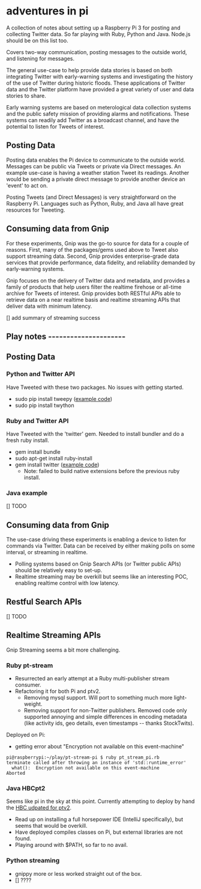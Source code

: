 # adventures in pi

A collection of notes about setting up a Raspberry Pi 3 for posting and collecting Twitter data. So far playing with Ruby, Python and Java. Node.js should be on this list too. 

Covers two-way communication, posting messages to the outside world, and listening for messages. 

The general use-case to help provide data stories is based on both integrating Twitter with early-warning systems and investigating the history of the use of Twitter during historic floods. These applications of Twitter data and the Twitter platform have provided a great variety of user and data stories to share.

Early warning systems are based on meterological data collection systems and the public safety mission of providing alarms and notifications. These systems can readily add Twitter as a broadcast channel, and have the potential to listen for Tweets of interest. 


## Posting Data

Posting data enables the Pi device to communicate to the outside world. Messages can be public via Tweets or private via Direct messages. An example use-case is having a weather station Tweet its readings. Another would be sending a private direct message to provide another device an 'event' to act on. 

Posting Tweets (and Direct Messages) is very straightforward on the Raspberry Pi. Languages such as Python, Ruby, and Java all have great resources for Tweeting. 

## Consuming data from Gnip

For these experiments, Gnip was the go-to source for data for a couple of reasons. First, many of the packages/gems used above to Tweet also support streaming data. Second, Gnip provides enterprise-grade data services that provide performance, data fidelity, and reliability demanded by early-warning systems.

Gnip focuses on the delivery of Twitter data and metadata, and provides a family of products that help users filter the realtime firehose or all-time archive for Tweets of interest. Gnip provides both RESTful APIs able to retrieve data on a near realtime basis and realtime streaming APIs that deliver data with minimum latency. 

[] add summary of streaming success


## Play notes ---------------------


## Posting Data 

### Python and Twitter API

Have Tweeted with these two packages. No issues with getting started.

+ sudo pip install tweepy ([example code](https://github.com/jimmoffitt/pi-adventures/blob/master/post_tweet.py))
+ sudo pip install twython

### Ruby and Twitter API

Have Tweeted with the 'twitter' gem. Needed to install bundler and do a fresh ruby install. 

+ gem install bundle
+ sudo apt-get install ruby-install
+ gem install twitter ([example code](https://github.com/jimmoffitt/pi-adventures/blob/master/post_tweet.py))  
   + Note: failed to build native extensions before the previous ruby install.

### Java example

[] TODO


## Consuming data from Gnip

The use-case driving these experiments is enabling a device to listen for commands via Twitter. Data can be received by either making polls on some interval, or streaming in realtime.

+ Polling systems based on Gnip Search APIs (or Twitter public APIs) should be relatively easy to set-up.
+ Realtime streaming may be overkill but seems like an interesting POC, enabling realtime control with low latency.

## Restful Search APIs

[] TODO

## Realtime Streaming APIs

Gnip Streaming seems a bit more challenging.

### Ruby pt-stream

+ Resurrected an early attempt at a Ruby multi-publisher stream consumer.
+ Refactoring it for both Pi and ptv2.
   + Removing mysql support. Will port to something much more light-weight.
   + Removing support for non-Twitter publishers. Removed code only supported annoying and simple differences in encoding metadata (like activity ids, geo details, even timestamps -- thanks StockTwits).

Deployed on Pi:
+ getting error about "Encryption not available on this event-machine"

```
pi@raspberrypi:~/play/pt-stream-pi $ ruby pt_stream_pi.rb
terminate called after throwing an instance of 'std::runtime_error'
  what():  Encryption not available on this event-machine
Aborted
```
   

### Java HBCpt2

Seems like pi in the sky at this point. Currently attempting to deploy by hand the [HBC udpated for ptv2](https://github.com/jimmoffitt/hbc).

+ Read up on installing a full horsepower IDE (IntelliJ specifically), but seems that would be overkill. 
+ Have deployed compiles classes on Pi, but external libraries are not found.
+ Playing around with $PATH, so far to no avail. 


### Python streaming

+ gnippy more or less worked straight out of the box.
+ [] ????
